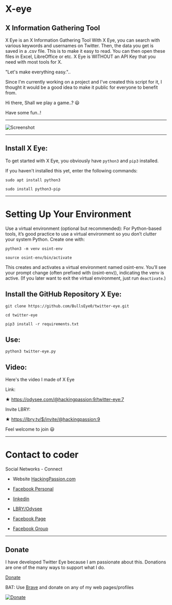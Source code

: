 # X-eye

## X Information Gathering Tool

X Eye is an X Information Gathering Tool
With X Eye, you can search with various keywords and usernames on Twitter. Then, the data you get is saved in a .csv file. This is to make it easy to read. You can then open these files in Excel, LibreOffice or etc.
X Eye is WITHOUT an API Key that you need with most tools for X. 

"Let's make everything easy.".. 

Since I'm currently working on a project and I've created this script for it, I thought it would be a good idea to make it public for everyone to benefit from.

Hi there, Shall we play a game..? 😃

Have some fun..!

---

![Screenshot](img/twiteye.png)

---

## Install X Eye:

To get started with X Eye, you obviously have `python3` and `pip3` installed.

If you haven't installed this yet, enter the following commands:


``sudo apt install python3``


``sudo install python3-pip``

---

# Setting Up Your Environment
Use a virtual environment (optional but recommended): For Python-based tools, it’s good practice to use a virtual environment so you don’t clutter your system Python. Create one with:

```python3 -m venv osint-env```

```source osint-env/bin/activate```

This creates and activates a virtual environment named osint-env. You’ll see your prompt change (often prefixed with (osint-env)), indicating the venv is active. (If you later want to exit the virtual environment, just run `deactivate`.)

## Install the GitHub Repository X Eye:


``git clone https://github.com/BullsEye0/twitter-eye.git``

``cd twitter-eye``
  
``pip3 install -r requirements.txt``

  
## Use:

``python3 twitter-eye.py``

## Video:

Here's the video I made of X Eye

Link: 

★ https://odysee.com/@hackingpassion:9/twitter-eye:7 

Invite LBRY:

★ https://lbry.tv/$/invite/@hackingpassion:9

Feel welcome to join 😃

---


# Contact to coder
Social Networks - Connect

* Website [HackingPassion.com](https://hackingpassion.com)

* [Facebook Personal](https://www.facebook.com/profile.php?id=100069546190609)

* [linkedin](https://www.linkedin.com/in/jolandadekoff/)

* [LBRY/Odysee](https://lbry.tv/$/invite/@hackingpassion:9)

* [Facebook Page](https://www.facebook.com/ethical.hack.group)

* [Facebook Group](https://www.facebook.com/groups/ethical.hack.group/)
  
  

***

## Donate


I have developed Twitter Eye because I am passionate about this. 
Donations are one of the many ways to support what I do.

[Donate](https://hackingpassion.com/donate/)

BAT: Use [Brave](https://brave.com/bul891) and donate on any of my web pages/profiles

[![Donate](https://img.shields.io/badge/Donate-PayPal-green.svg)](https://www.paypal.com/cgi-bin/webscr?cmd=_s-xclick&hosted_button_id=R96YN2PUS8V8W)
